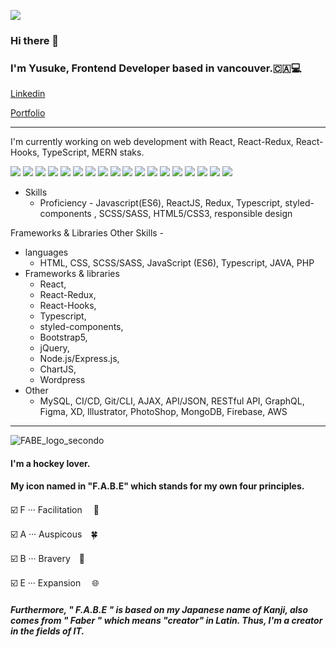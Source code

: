 ![](https://komarev.com/ghpvc/?username=YusukeYoshihiro&color=green)

### Hi there 👋
### I'm Yusuke, Frontend Developer based in vancouver.🇨🇦💻
[Linkedin](https://www.linkedin.com/in/yusuke-yoshihiro-ab46491b2/)

[Portfolio](https://individual-portfolio-git-main.yusukeyoshihiro.vercel.app/)
***

I'm currently working on web development with React, React-Redux, React-Hooks, TypeScript, MERN staks.

 ![](https://img.shields.io/badge/HTML5-E34F26?style=for-the-badge&logo=html5&logoColor=white)
 ![](https://img.shields.io/badge/CSS3-1572B6?style=for-the-badge&logo=css3&logoColor=white)
 ![](https://img.shields.io/badge/JavaScript-F7DF1E?style=for-the-badge&logo=javascript&logoColor=black)
 ![](https://img.shields.io/badge/TypeScript-007ACC?style=for-the-badge&logo=typescript&logoColor=white)
 ![](https://img.shields.io/badge/Sass-CC6699?style=for-the-badge&logo=sass&logoColor=white) 
 ![](https://img.shields.io/badge/jQuery-0769AD?style=for-the-badge&logo=jquery&logoColor=white)
 ![](https://img.shields.io/badge/React-20232A?style=for-the-badge&logo=react&logoColor=61DAFB)
 ![](https://img.shields.io/badge/Redux-593D88?style=for-the-badge&logo=redux&logoColor=white)
 ![](https://img.shields.io/badge/Gatsby-663399?style=for-the-badge&logo=gatsby&logoColor=white)
 ![](https://img.shields.io/badge/styled--components-DB7093?style=for-the-badge&logo=styled-components&logoColor=white)
 ![](https://img.shields.io/badge/Bootstrap-563D7C?style=for-the-badge&logo=bootstrap&logoColor=white)
 ![](https://img.shields.io/badge/MySQL-00000F?style=for-the-badge&logo=mysql&logoColor=white)
 ![](https://img.shields.io/badge/MongoDB-4EA94B?style=for-the-badge&logo=mongodb&logoColor=white)
 ![](https://img.shields.io/badge/Amazon_AWS-232F3E?style=for-the-badge&logo=amazon-aws&logoColor=white)
 ![](https://img.shields.io/badge/Express.js-404D59?style=for-the-badge)
 ![](https://img.shields.io/badge/Node.js-43853D?style=for-the-badge&logo=node.js&logoColor=white)
 ![](https://aleen42.github.io/badges/src/photoshop.svg)
 ![](https://aleen42.github.io/badges/src/illustrator.svg)
  
    
- Skills
  - Proficiency - Javascript(ES6), ReactJS, Redux, Typescript, styled-components , SCSS/SASS, HTML5/CSS3, responsible design
  

Frameworks & Libraries 
Other Skills - 


  - languages
    - HTML, CSS, SCSS/SASS, JavaScript (ES6), Typescript, JAVA, PHP
  - Frameworks & libraries
    - React, 
    - React-Redux, 
    - React-Hooks, 
    - Typescript, 
    - styled-components, 
    - Bootstrap5, 
    - jQuery, 
    - Node.js/Express.js, 
    - ChartJS, 
    - Wordpress
  - Other
    - MySQL, CI/CD, Git/CLI, AJAX, API/JSON, RESTful API, GraphQL, Figma, XD, Illustrator, PhotoShop, MongoDB, Firebase, AWS
    
   
***
![FABE_logo_secondo](https://user-images.githubusercontent.com/58486430/112737244-3075a180-8f16-11eb-9e1b-7f6eab1242e8.png)



#### I'm a hockey lover. 
#### My icon named in "F.A.B.E" which stands for  my own four principles.

 :ballot_box_with_check:  F ··· Facilitation 　🤝

 :ballot_box_with_check:  A ··· Auspicous　:four_leaf_clover:

 :ballot_box_with_check:  B ··· Bravery　:lion:

 :ballot_box_with_check:  E ··· Expansion 　:globe_with_meridians:

##### Furthermore, " F.A.B.E " is based on my Japanese name of Kanji, also comes from " Faber " which means "creator" in Latin. Thus, I'm a creator in the fields of IT.
